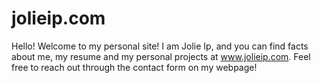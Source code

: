 # jolieip.com
Hello! Welcome to my personal site! I am Jolie Ip, and you can find facts about me, my resume and my personal projects at www.jolieip.com. Feel free to reach out through the contact form on my webpage!
